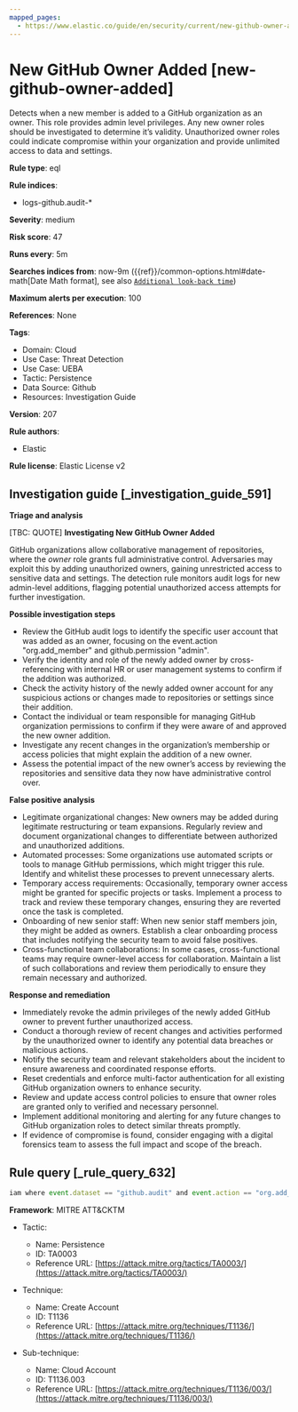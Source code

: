 ```yaml
---
mapped_pages:
  - https://www.elastic.co/guide/en/security/current/new-github-owner-added.html
---
```


# New GitHub Owner Added [new-github-owner-added]

Detects when a new member is added to a GitHub organization as an owner. This role provides admin level privileges. Any new owner roles should be investigated to determine it’s validity. Unauthorized owner roles could indicate compromise within your organization and provide unlimited access to data and settings.

**Rule type**: eql

**Rule indices**:

* logs-github.audit-*

**Severity**: medium

**Risk score**: 47

**Runs every**: 5m

**Searches indices from**: now-9m ({{ref}}/common-options.html#date-math[Date Math format], see also [`Additional look-back time`](docs-content://solutions/security/detect-and-alert/create-detection-rule.md#rule-schedule))

**Maximum alerts per execution**: 100

**References**: None

**Tags**:

* Domain: Cloud
* Use Case: Threat Detection
* Use Case: UEBA
* Tactic: Persistence
* Data Source: Github
* Resources: Investigation Guide

**Version**: 207

**Rule authors**:

* Elastic

**Rule license**: Elastic License v2

## Investigation guide [_investigation_guide_591]

**Triage and analysis**

[TBC: QUOTE]
**Investigating New GitHub Owner Added**

GitHub organizations allow collaborative management of repositories, where the *owner* role grants full administrative control. Adversaries may exploit this by adding unauthorized owners, gaining unrestricted access to sensitive data and settings. The detection rule monitors audit logs for new admin-level additions, flagging potential unauthorized access attempts for further investigation.

**Possible investigation steps**

* Review the GitHub audit logs to identify the specific user account that was added as an owner, focusing on the event.action "org.add_member" and github.permission "admin".
* Verify the identity and role of the newly added owner by cross-referencing with internal HR or user management systems to confirm if the addition was authorized.
* Check the activity history of the newly added owner account for any suspicious actions or changes made to repositories or settings since their addition.
* Contact the individual or team responsible for managing GitHub organization permissions to confirm if they were aware of and approved the new owner addition.
* Investigate any recent changes in the organization’s membership or access policies that might explain the addition of a new owner.
* Assess the potential impact of the new owner’s access by reviewing the repositories and sensitive data they now have administrative control over.

**False positive analysis**

* Legitimate organizational changes: New owners may be added during legitimate restructuring or team expansions. Regularly review and document organizational changes to differentiate between authorized and unauthorized additions.
* Automated processes: Some organizations use automated scripts or tools to manage GitHub permissions, which might trigger this rule. Identify and whitelist these processes to prevent unnecessary alerts.
* Temporary access requirements: Occasionally, temporary owner access might be granted for specific projects or tasks. Implement a process to track and review these temporary changes, ensuring they are reverted once the task is completed.
* Onboarding of new senior staff: When new senior staff members join, they might be added as owners. Establish a clear onboarding process that includes notifying the security team to avoid false positives.
* Cross-functional team collaborations: In some cases, cross-functional teams may require owner-level access for collaboration. Maintain a list of such collaborations and review them periodically to ensure they remain necessary and authorized.

**Response and remediation**

* Immediately revoke the admin privileges of the newly added GitHub owner to prevent further unauthorized access.
* Conduct a thorough review of recent changes and activities performed by the unauthorized owner to identify any potential data breaches or malicious actions.
* Notify the security team and relevant stakeholders about the incident to ensure awareness and coordinated response efforts.
* Reset credentials and enforce multi-factor authentication for all existing GitHub organization owners to enhance security.
* Review and update access control policies to ensure that owner roles are granted only to verified and necessary personnel.
* Implement additional monitoring and alerting for any future changes to GitHub organization roles to detect similar threats promptly.
* If evidence of compromise is found, consider engaging with a digital forensics team to assess the full impact and scope of the breach.


## Rule query [_rule_query_632]

```js
iam where event.dataset == "github.audit" and event.action == "org.add_member" and github.permission == "admin"
```

**Framework**: MITRE ATT&CKTM

* Tactic:

    * Name: Persistence
    * ID: TA0003
    * Reference URL: [https://attack.mitre.org/tactics/TA0003/](https://attack.mitre.org/tactics/TA0003/)

* Technique:

    * Name: Create Account
    * ID: T1136
    * Reference URL: [https://attack.mitre.org/techniques/T1136/](https://attack.mitre.org/techniques/T1136/)

* Sub-technique:

    * Name: Cloud Account
    * ID: T1136.003
    * Reference URL: [https://attack.mitre.org/techniques/T1136/003/](https://attack.mitre.org/techniques/T1136/003/)



